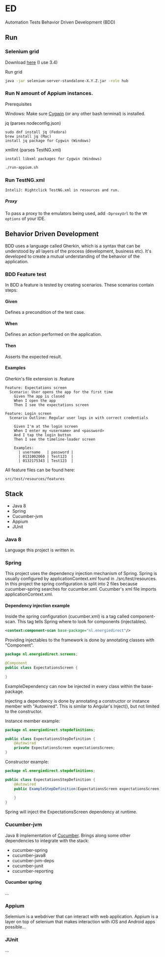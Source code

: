 # ED 
Automation Tests Behavior Driven Development (BDD)

## Run

### Selenium grid
Download [here](http://selenium-release.storage.googleapis.com/index.html) (I use 3.4)

Run grid
```bash
java -jar selenium-server-standalone-X.Y.Z.jar -role hub
```

### Run N amount of Appium instances.
Prerequisites

Windows: Make sure [Cygwin](https://cygwin.com/install.html) (or any other bash terminal) is installed.

jq (parses nodeconfig.json)
```
sudo dnf install jq (Fedora)
brew install jq (Mac)
install jq package for Cygwin (Windows)
```

xmllint (parses TestNG.xml)
```
install libxml packages for Cygwin (Windows)
```

```bash
./run-appium.sh
```

### Run TestNG.xml
```
InteliJ: Rightclick TestNG.xml in resources and run.
```
##### Proxy

To pass a proxy to the emulators being used, add `-DproxyUrl` to the `VM options` of your IDE.

## Behavior Driven Development
BDD uses a language called Gherkin, which is a syntax that can be understood by all layers of the process 
(development, business etc). It's developed to create a mutual understanding of the behavior of the application.

### BDD Feature test
In BDD a feature is tested by creating scenarios. These scenarios contain steps:
#### Given
Defines a precondition of the test case.
#### When
Defines an action performed on the application.
#### Then 
Asserts the expected result.

#### Examples
Gherkin's file extension is .feature
```gherkin
Feature: Expectations screen
  Scenario: User opens the app for the first time
    Given The app is closed
    When I open the app
    Then I see the expectations screen
```

```gherkin
Feature: Login screen
  Scenario Outline: Regular user logs in with correct credentials

    Given I'm at the login screen
    When I enter my <username> and <password>
    And I tap the login button
    Then I see the timeline-loader screen

    Examples:
      | username   | password |
      | 0131002060 | Test123  |
      | 0132175343 | Test123  |
```
All feature files can be found here:
```
src/test/resources/features
```

## Stack
- Java 8
- Spring
- Cucumber-jvm
- Appium
- JUnit

### Java 8
Language this project is written in.

### Spring
This project uses the dependency injection mechanism of Spring. Spring is usually configured by applicationContext.xml found 
in ./src/test/resources. In this project the spring configuration is split into 2 files because cucumber-spring searches for cucumber.xml.
Cucumber's xml file imports applicationContext.xml.

#### Dependency injection example
Inside the spring configuration (cucumber.xml) is a tag called component-scan. This tag tells Spring where to look for components (injectables).
```xml
<context:component-scan base-package="nl.energiedirect"/>
```

Providing injectables to the framework is done by annotating classes with "Component". 
```java
package nl.energiedirect.screens;

@Component
public class ExpectationsScreen {
    
}
```
ExampleDependency can now be injected in every class within the base-package. 

Injecting a dependency is done by annotating a constructor or instance member with "Autowired". This is similar to
Angular's Inject(), but not limited to the constructor.

Instance member example:
```java
package nl.energiedirect.stepdefinitions;

public class ExpectationsStepDefinition {
    @Autowired
    private ExpectationsScreen expectationsScreen;
}
```

Constructor example:
```java
package nl.energiedirect.stepdefinitions;

public class ExpectationsStepDefinition {
    @Autowired
    public ExampleStepDefinition(ExpectationsScreen expectationsScreen) {
        
    }
}
```

Spring will inject the ExpectationsScreen dependency at runtime.

### Cucumber-jvm
Java 8 implementation of [Cucumber](https://cucumber.io/docs/reference/jvm#java). Brings along some other dependencies to
integrate with the stack:
- cucumber-spring
- cucumber-java8
- cucumber-jvm-deps
- cucumber-junit
- cucumber-reporting

#### Cucumber spring
...

### Appium
Selemium is a webdriver that can interact with web application. Appium is a layer on top of selenium that makes interaction
with iOS and Android apps possible...

### JUnit
...
